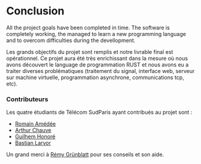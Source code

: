 # Conclusion

All the project goals have been completed in time. The software is completely working, the managed to learn a new programming language and to overcom difficulties during the devellopment.

Les grands objectifs du projet sont remplis et notre livrable final est opérationnel. Ce projet aura été très enrichissant dans la mesure où nous avons découvert le language de programmation RUST et nous avons eu a traiter diverses problématiques (traitement du signal, interface web, serveur sur machine virtuelle, programmation asynchrone, communications tcp, etc).

### Contributeurs

Les quatre étudiants de Télécom SudParis ayant contribués au projet sont : 
* [Romain Amédée](https://github.com/Witaek)
* [Arthur Chauve](https://github.com/ArthurChauve)
* [Guilhem Honoré](https://github.com/GuilhemHnr)
* [Bastian Larvor](https://github.com/blaaass)

Un grand merci à [Rémy Grünblatt](https://github.com/rgrunbla) pour ses conseils et son aide.